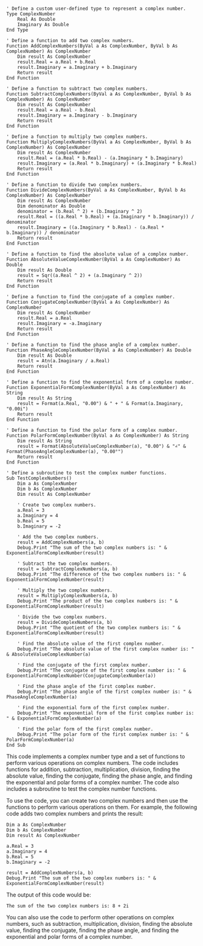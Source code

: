 ```visual basic

' Define a custom user-defined type to represent a complex number.
Type ComplexNumber
    Real As Double
    Imaginary As Double
End Type

' Define a function to add two complex numbers.
Function AddComplexNumbers(ByVal a As ComplexNumber, ByVal b As ComplexNumber) As ComplexNumber
    Dim result As ComplexNumber
    result.Real = a.Real + b.Real
    result.Imaginary = a.Imaginary + b.Imaginary
    Return result
End Function

' Define a function to subtract two complex numbers.
Function SubtractComplexNumbers(ByVal a As ComplexNumber, ByVal b As ComplexNumber) As ComplexNumber
    Dim result As ComplexNumber
    result.Real = a.Real - b.Real
    result.Imaginary = a.Imaginary - b.Imaginary
    Return result
End Function

' Define a function to multiply two complex numbers.
Function MultiplyComplexNumbers(ByVal a As ComplexNumber, ByVal b As ComplexNumber) As ComplexNumber
    Dim result As ComplexNumber
    result.Real = (a.Real * b.Real) - (a.Imaginary * b.Imaginary)
    result.Imaginary = (a.Real * b.Imaginary) + (a.Imaginary * b.Real)
    Return result
End Function

' Define a function to divide two complex numbers.
Function DivideComplexNumbers(ByVal a As ComplexNumber, ByVal b As ComplexNumber) As ComplexNumber
    Dim result As ComplexNumber
    Dim denominator As Double
    denominator = (b.Real ^ 2) + (b.Imaginary ^ 2)
    result.Real = ((a.Real * b.Real) + (a.Imaginary * b.Imaginary)) / denominator
    result.Imaginary = ((a.Imaginary * b.Real) - (a.Real * b.Imaginary)) / denominator
    Return result
End Function

' Define a function to find the absolute value of a complex number.
Function AbsoluteValueComplexNumber(ByVal a As ComplexNumber) As Double
    Dim result As Double
    result = Sqr((a.Real ^ 2) + (a.Imaginary ^ 2))
    Return result
End Function

' Define a function to find the conjugate of a complex number.
Function ConjugateComplexNumber(ByVal a As ComplexNumber) As ComplexNumber
    Dim result As ComplexNumber
    result.Real = a.Real
    result.Imaginary = -a.Imaginary
    Return result
End Function

' Define a function to find the phase angle of a complex number.
Function PhaseAngleComplexNumber(ByVal a As ComplexNumber) As Double
    Dim result As Double
    result = Atn(a.Imaginary / a.Real)
    Return result
End Function

' Define a function to find the exponential form of a complex number.
Function ExponentialFormComplexNumber(ByVal a As ComplexNumber) As String
    Dim result As String
    result = Format(a.Real, "0.00") & " + " & Format(a.Imaginary, "0.00i")
    Return result
End Function

' Define a function to find the polar form of a complex number.
Function PolarFormComplexNumber(ByVal a As ComplexNumber) As String
    Dim result As String
    result = Format(AbsoluteValueComplexNumber(a), "0.00") & "∠" & Format(PhaseAngleComplexNumber(a), "0.00°")
    Return result
End Function

' Define a subroutine to test the complex number functions.
Sub TestComplexNumbers()
    Dim a As ComplexNumber
    Dim b As ComplexNumber
    Dim result As ComplexNumber

    ' Create two complex numbers.
    a.Real = 3
    a.Imaginary = 4
    b.Real = 5
    b.Imaginary = -2

    ' Add the two complex numbers.
    result = AddComplexNumbers(a, b)
    Debug.Print "The sum of the two complex numbers is: " & ExponentialFormComplexNumber(result)

    ' Subtract the two complex numbers.
    result = SubtractComplexNumbers(a, b)
    Debug.Print "The difference of the two complex numbers is: " & ExponentialFormComplexNumber(result)

    ' Multiply the two complex numbers.
    result = MultiplyComplexNumbers(a, b)
    Debug.Print "The product of the two complex numbers is: " & ExponentialFormComplexNumber(result)

    ' Divide the two complex numbers.
    result = DivideComplexNumbers(a, b)
    Debug.Print "The quotient of the two complex numbers is: " & ExponentialFormComplexNumber(result)

    ' Find the absolute value of the first complex number.
    Debug.Print "The absolute value of the first complex number is: " & AbsoluteValueComplexNumber(a)

    ' Find the conjugate of the first complex number.
    Debug.Print "The conjugate of the first complex number is: " & ExponentialFormComplexNumber(ConjugateComplexNumber(a))

    ' Find the phase angle of the first complex number.
    Debug.Print "The phase angle of the first complex number is: " & PhaseAngleComplexNumber(a)

    ' Find the exponential form of the first complex number.
    Debug.Print "The exponential form of the first complex number is: " & ExponentialFormComplexNumber(a)

    ' Find the polar form of the first complex number.
    Debug.Print "The polar form of the first complex number is: " & PolarFormComplexNumber(a)
End Sub

```

This code implements a complex number type and a set of functions to perform various operations on complex numbers. The code includes functions for addition, subtraction, multiplication, division, finding the absolute value, finding the conjugate, finding the phase angle, and finding the exponential and polar forms of a complex number. The code also includes a subroutine to test the complex number functions.

To use the code, you can create two complex numbers and then use the functions to perform various operations on them. For example, the following code adds two complex numbers and prints the result:

```visual basic
Dim a As ComplexNumber
Dim b As ComplexNumber
Dim result As ComplexNumber

a.Real = 3
a.Imaginary = 4
b.Real = 5
b.Imaginary = -2

result = AddComplexNumbers(a, b)
Debug.Print "The sum of the two complex numbers is: " & ExponentialFormComplexNumber(result)
```

The output of this code would be:

```
The sum of the two complex numbers is: 8 + 2i
```

You can also use the code to perform other operations on complex numbers, such as subtraction, multiplication, division, finding the absolute value, finding the conjugate, finding the phase angle, and finding the exponential and polar forms of a complex number.